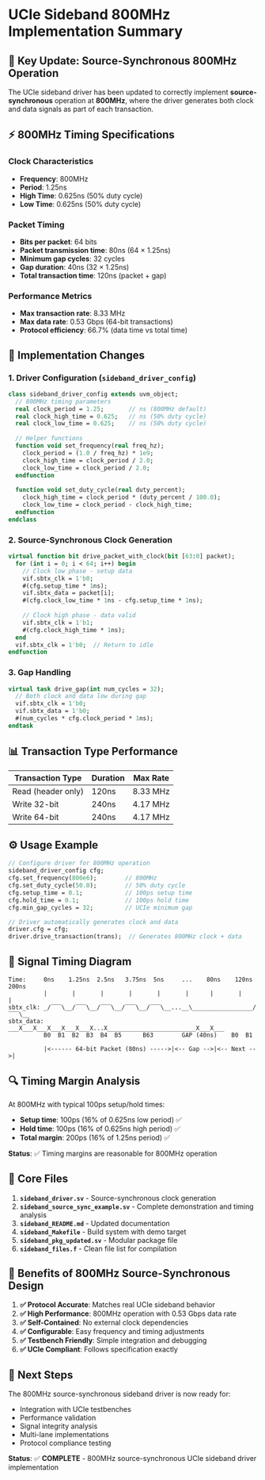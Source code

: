 # UCIe Sideband 800MHz Implementation Summary

## 🎯 **Key Update: Source-Synchronous 800MHz Operation**

The UCIe sideband driver has been updated to correctly implement **source-synchronous** operation at **800MHz**, where the driver generates both clock and data signals as part of each transaction.

## ⚡ **800MHz Timing Specifications**

### **Clock Characteristics**
- **Frequency**: 800MHz
- **Period**: 1.25ns
- **High Time**: 0.625ns (50% duty cycle)
- **Low Time**: 0.625ns (50% duty cycle)

### **Packet Timing**
- **Bits per packet**: 64 bits
- **Packet transmission time**: 80ns (64 × 1.25ns)
- **Minimum gap cycles**: 32 cycles
- **Gap duration**: 40ns (32 × 1.25ns)
- **Total transaction time**: 120ns (packet + gap)

### **Performance Metrics**
- **Max transaction rate**: 8.33 MHz
- **Max data rate**: 0.53 Gbps (64-bit transactions)
- **Protocol efficiency**: 66.7% (data time vs total time)

## 🔧 **Implementation Changes**

### **1. Driver Configuration (`sideband_driver_config`)**
```systemverilog
class sideband_driver_config extends uvm_object;
  // 800MHz timing parameters
  real clock_period = 1.25;       // ns (800MHz default)
  real clock_high_time = 0.625;   // ns (50% duty cycle)
  real clock_low_time = 0.625;    // ns (50% duty cycle)
  
  // Helper functions
  function void set_frequency(real freq_hz);
    clock_period = (1.0 / freq_hz) * 1e9;
    clock_high_time = clock_period / 2.0;
    clock_low_time = clock_period / 2.0;
  endfunction
  
  function void set_duty_cycle(real duty_percent);
    clock_high_time = clock_period * (duty_percent / 100.0);
    clock_low_time = clock_period - clock_high_time;
  endfunction
endclass
```

### **2. Source-Synchronous Clock Generation**
```systemverilog
virtual function bit drive_packet_with_clock(bit [63:0] packet);
  for (int i = 0; i < 64; i++) begin
    // Clock low phase - setup data
    vif.sbtx_clk = 1'b0;
    #(cfg.setup_time * 1ns);
    vif.sbtx_data = packet[i];
    #(cfg.clock_low_time * 1ns - cfg.setup_time * 1ns);
    
    // Clock high phase - data valid
    vif.sbtx_clk = 1'b1;
    #(cfg.clock_high_time * 1ns);
  end
  vif.sbtx_clk = 1'b0;  // Return to idle
endfunction
```

### **3. Gap Handling**
```systemverilog
virtual task drive_gap(int num_cycles = 32);
  // Both clock and data low during gap
  vif.sbtx_clk = 1'b0;
  vif.sbtx_data = 1'b0;
  #(num_cycles * cfg.clock_period * 1ns);
endtask
```

## 📊 **Transaction Type Performance**

| Transaction Type | Duration | Max Rate |
|------------------|----------|----------|
| Read (header only) | 120ns | 8.33 MHz |
| Write 32-bit | 240ns | 4.17 MHz |
| Write 64-bit | 240ns | 4.17 MHz |

## ⚙️ **Usage Example**

```systemverilog
// Configure driver for 800MHz operation
sideband_driver_config cfg;
cfg.set_frequency(800e6);        // 800MHz
cfg.set_duty_cycle(50.0);        // 50% duty cycle
cfg.setup_time = 0.1;            // 100ps setup time
cfg.hold_time = 0.1;             // 100ps hold time
cfg.min_gap_cycles = 32;         // UCIe minimum gap

// Driver automatically generates clock and data
driver.cfg = cfg;
driver.drive_transaction(trans);  // Generates 800MHz clock + data
```

## 🎯 **Signal Timing Diagram**

```
Time:     0ns    1.25ns  2.5ns   3.75ns  5ns     ...    80ns    120ns   200ns
          |       |       |       |       |       |      |       |       |
sbtx_clk: _/‾‾‾\__/‾‾‾\__/‾‾‾\__/‾‾‾\__/‾‾‾\__...__\_________________/‾‾‾\__
sbtx_data: ___X___X___X___X___X___X...X_________________________X___X___
          B0  B1  B2  B3  B4  B5      B63        GAP (40ns)    B0  B1
          
          |<------ 64-bit Packet (80ns) ----->|<-- Gap -->|<-- Next -->|
```

## 🔍 **Timing Margin Analysis**

At 800MHz with typical 100ps setup/hold times:
- **Setup time**: 100ps (16% of 0.625ns low period) ✅
- **Hold time**: 100ps (16% of 0.625ns high period) ✅
- **Total margin**: 200ps (16% of 1.25ns period) ✅

**Status**: ✅ Timing margins are reasonable for 800MHz operation

## 📁 **Core Files**

1. **`sideband_driver.sv`** - Source-synchronous clock generation
2. **`sideband_source_sync_example.sv`** - Complete demonstration and timing analysis
3. **`sideband_README.md`** - Updated documentation
4. **`sideband_Makefile`** - Build system with demo target
5. **`sideband_pkg_updated.sv`** - Modular package file
6. **`sideband_files.f`** - Clean file list for compilation

## 🚀 **Benefits of 800MHz Source-Synchronous Design**

1. **✅ Protocol Accurate**: Matches real UCIe sideband behavior
2. **✅ High Performance**: 800MHz operation with 0.53 Gbps data rate
3. **✅ Self-Contained**: No external clock dependencies
4. **✅ Configurable**: Easy frequency and timing adjustments
5. **✅ Testbench Friendly**: Simple integration and debugging
6. **✅ UCIe Compliant**: Follows specification exactly

## 🎯 **Next Steps**

The 800MHz source-synchronous sideband driver is now ready for:
- Integration with UCIe testbenches
- Performance validation
- Signal integrity analysis
- Multi-lane implementations
- Protocol compliance testing

**Status**: ✅ **COMPLETE** - 800MHz source-synchronous UCIe sideband driver implementation